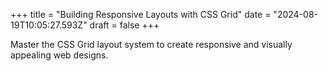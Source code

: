 +++
title = "Building Responsive Layouts with CSS Grid"
date = "2024-08-19T10:05:27.593Z"
draft = false
+++

  Master the CSS Grid layout system to create responsive and visually appealing web designs.
        